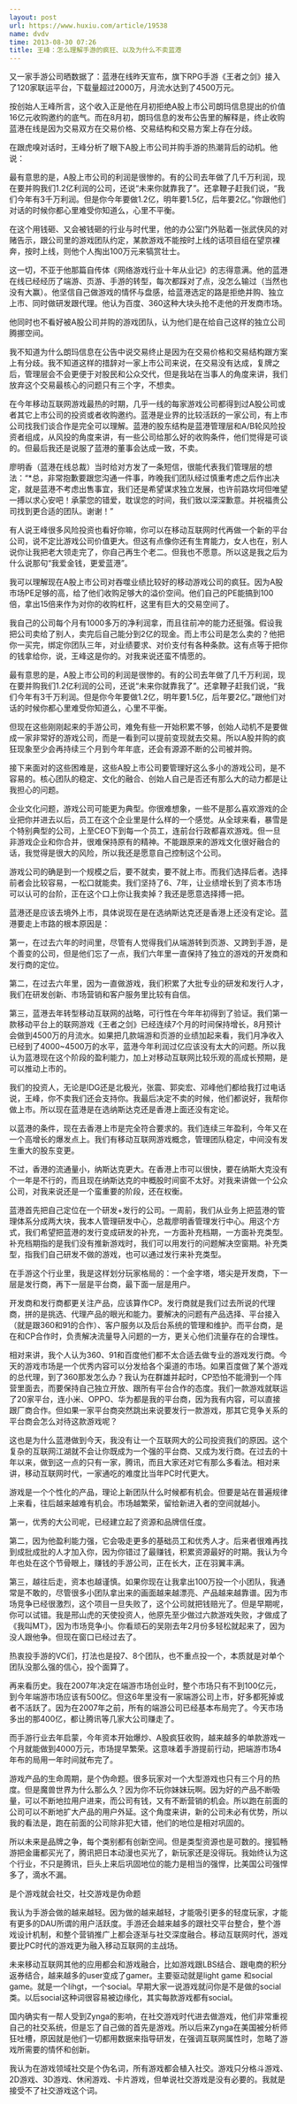```yaml
---
layout: post
url: https://www.huxiu.com/article/19538
name: dvdv
time: 2013-08-30 07:26
title: 王峰：怎么理解手游的疯狂、以及为什么不卖蓝港
---
```

又一家手游公司晒数据了：蓝港在线昨天宣布，旗下RPG手游《王者之剑》接入了120家联运平台，下载量超过2000万，月流水达到了4500万元。

按创始人王峰所言，这个收入正是他在月初拒绝A股上市公司朗玛信息提出的价值16亿元收购邀约的底气。而在8月初，朗玛信息的发布公告里的解释是，终止收购蓝港在线是因为交易双方在交易价格、交易结构和交易方案上存在分歧。

在跟虎嗅对话时，王峰分析了眼下A股上市公司并购手游的热潮背后的动机。他说：

最有意思的是，A股上市公司的利润是很惨的。有的公司去年做了几千万利润，现在要并购我们1.2亿利润的公司，还说“未来你就靠我了”。还拿鞭子赶我们说，“我们今年有3千万利润。但是你今年要做1.2亿，明年要1.5亿，后年要2亿。”你跟他们对话的时候你都心里难受你知道么，心里不平衡。

在这个用钱砸、又会被钱砸的行业与时代里，他的办公室门外贴着一张武侠风的对赌告示，跟公司里的游戏团队约定，某款游戏不能按时上线的话项目组在望京裸奔，按时上线，则他个人掏出100万元来犒赏壮士。

这一切，不亚于他那篇自传体《网络游戏行业十年从业记》的志得意满。他的蓝港在线已经经历了端游、页游、手游的转型，每次都踩对了点，没怎么输过（当然也没有大赢）。他坚信自己做游戏的情怀与盘感，给蓝港选定的路是拒绝并购、独立上市、同时做研发跟代理。他认为百度、360这种大块头抢不走他的开发商市场。

他同时也不看好被A股公司并购的游戏团队，认为他们是在给自己这样的独立公司腾挪空间。

我不知道为什么朗玛信息在公告中说交易终止是因为在交易价格和交易结构跟方案上有分歧。我不知道这样的措辞对一家上市公司来说，在交易没有达成，复牌之后，管理层会不会更便于对股民和公众交代，但是我站在当事人的角度来讲，我们放弃这个交易最核心的问题只有三个字，不想卖。

在今年移动互联网游戏最热的时期，几乎一线的每家游戏公司都得到过A股公司或者其它上市公司的投资或者收购邀约。蓝港是业界的比较活跃的一家公司，有上市公司找我们谈合作是完全可以理解。蓝港的股东结构是蓝港管理层和A/B轮风险投资者组成，从风投的角度来讲，有一些公司给那么好的收购条件，他们觉得是可谈的。但最后我还是说服了蓝港的董事会达成一致，不卖。

廖明香（蓝港在线总裁）当时给对方发了一条短信，很能代表我们管理层的想法：“*总，非常抱歉要跟您沟通一件事，昨晚我们团队经过慎重考虑之后作出决定，就是蓝港不考虑出售事宜，我们还是希望谋求独立发展，也许前路坎坷但唯望一搏以求心安吧！承蒙您的错爱，耽误您的时间，我们致以深深歉意。并祝福贵公司找到更合适的团队。谢谢！”

有人说王峰很多风险投资也看好你嘛，你可以在移动互联网时代再做一个新的平台公司，说不定比游戏公司价值更大。但这有点像你还有生育能力，女人也在，别人说你让我把老大领走完了，你自己再生个老二。但我也不愿意。所以这是我之后为什么说那句“我爱金钱，更爱蓝港”。

我可以理解现在A股上市公司对吞噬业绩比较好的移动游戏公司的疯狂。因为A股市场PE足够的高，给了他们收购足够大的溢价空间。他们自己的PE能搞到100倍，拿出15倍来作为对你的收购杠杆，这里有巨大的交易空间了。

我自己的公司每个月有1000多万的净利润拿，而且往前冲的能力还挺强。假设我把公司卖给了别人，卖完后自己能分到2亿的现金。而上市公司是怎么卖的？他把你一买完，绑定你团队三年，对业绩要求、对价支付有各种条款。这有点等于把你的钱拿给你，说，王峰这是你的。对我来说还蛮不情愿的。

最有意思的是，A股上市公司的利润是很惨的。有的公司去年做了几千万利润，现在要并购我们1.2亿利润的公司，还说“未来你就靠我了”。还拿鞭子赶我们说，“我们今年有3千万利润。但是你今年要做1.2亿，明年要1.5亿，后年要2亿。”跟他们对话的时候你都心里难受你知道么，心里不平衡。

但现在这些刚刚起来的手游公司，难免有些一开始积累不够，创始人动机不是要做成一家非常好的游戏公司，而是一看到可以提前变现就去交易。所以A股并购的疯狂现象至少会再持续三个月到今年年底，还会有源源不断的公司被并购。

接下来面对的这些困难是，这些A股上市公司要管理好这么多小的游戏公司，是不容易的。核心团队的稳定、文化的融合、创始人自己是否还有那么大的动力都是让我担心的问题。

企业文化问题，游戏公司可能更为典型。你很难想象，一些不是那么喜欢游戏的企业把你并进去以后，员工在这个企业里是什么样的一个感觉。从全球来看，暴雪是个特别典型的公司，上至CEO下到每一个员工，连前台行政都喜欢游戏。但一旦非游戏企业和你合并，很难保持原有的精神。不能跟原来的游戏文化很好融合的话，我觉得是很大的风险，所以我还是愿意自己控制这个公司。

游戏公司的确是到一个规模之后，要不就卖，要不就上市。而我们选择后者。选择前者会比较容易，一松口就能卖。我们坚持了6、7年，让业绩增长到了资本市场可以认可的台阶，正在这个口上你让我卖掉？我还是愿意选择搏一把。

蓝港还是应该去境外上市，具体说现在是在选纳斯达克还是香港上还没有定论。蓝港要走上市路的根本原因是：

第一，在过去六年的时间里，尽管有人觉得我们从端游转到页游、又跨到手游，是个善变的公司，但是他们忘了一点，我们六年里一直保持了独立的游戏的开发商和发行商的定位。

第二，在过去六年里，因为一直做游戏，我们积累了大批专业的研发和发行人才，我们在研发创新、市场营销和客户服务里比较有自信。

第三，蓝港去年转型移动互联网的战略，可行性在今年年初得到了验证。我们第一款移动平台上的联网游戏《王者之剑》已经连续7个月的时间保持增长，8月预计会做到4500万的月流水。如果把几款端游和页游的业绩加起来看，我们月净收入已经到了4000~4500万的水平，蓝港今年利润过亿应该没有太大的问题。所以我认为蓝港现在这个阶段的盈利能力，加上对移动互联网比较乐观的高成长预期，是可以推动上市的。

我们的投资人，无论是IDG还是北极光，张震、郭奕宏、邓峰他们都给我打过电话说，王峰，你不卖我们还会支持你。我最后决定不卖的时候，他们都说好，我帮你做上市。所以现在蓝港是在选纳斯达克还是香港上面还没有定论。

以蓝港的条件，现在去香港上市是完全符合要求的。我们连续三年盈利，今年又在一个高增长的爆发点上。我们有移动互联网游戏概念，管理团队稳定，中间没有发生重大的股东变更。

不过，香港的流通量小，纳斯达克更大。在香港上市可以很快，要在纳斯大克没有个一年是不行的，而且现在纳斯达克的中概股时间窗不太好。对我来讲做一个公众公司，对我来说还是一个蛮重要的阶段，还在权衡。

蓝港首先把自己定位在一个研发+发行的公司。一周前，我们从业务上把蓝港的管理体系分成两大块，我本人管理研发中心，总裁廖明香管理发行中心。用这个方式，我们希望把蓝港的发行变成研发的补充，一方面补充档期，一方面补充类型。补充档期指的是我们没有推新游戏时，我们可以用发行的问题解决空窗期。补充类型，指我们自己研发不做的游戏，也可以通过发行来补充类型。

在手游这个行业里，我是这样划分玩家格局的：一个金字塔，塔尖是开发商，下一层是发行商，再下一层是平台商，最下面一层是用户。

开发商和发行商都更关注产品，应该算作CP。发行商就是我们过去所说的代理商，拼的是挑选、代理产品的眼光和能力。要解决的问题有产品选择、平台接入（就是跟360和91的合作）、客户服务以及后台系统的管理和维护。而平台商，是在和CP合作时，负责解决流量导入问题的一方，更关心他们流量存在的合理性。

相对来讲，我个人认为360、91和百度他们都不太合适去做专业的游戏发行商。今天的游戏市场是一个优秀内容可以分发给各个渠道的市场。如果百度做了某个游戏的总代理，到了360那发怎么办？我认为在群雄并起时，CP恐怕不能滑到一个阵营里面去，而要保持自己独立开放、跟所有平台合作的态度。我们一款游戏就联运了20家平台，连小米、OPPO、华为都是我的平台商，因为我有内容，可以直接跟厂商合作。但如果一家平台商突然跳出来说要发行一款游戏，那其它竞争关系的平台商会怎么对待这款游戏呢？

这也是为什么蓝港做到今天，我没有让一个互联网大的公司投资我们的原因。这个复杂的互联网江湖就不会让你既成为一个强的平台商、又成为发行商。在过去的十年以来，做到这一点的只有一家，腾讯，而且大家还对它有那么多看法。相对来讲，移动互联网时代，一家通吃的难度比当年PC时代更大。

游戏是一个个性化的产品，理论上新团队什么时候都有机会。但要是站在普遍规律上来看，往后越来越难有机会。市场越繁荣，留给新进入者的空间就越小。

第一，优秀的大公司呢，已经建立起了资源和品牌信任度。

第二，因为他盈利能力强，它会吸走更多的基础员工和优秀人才。后来者很难再找到成批成批的人才加入你，因为你错过了最赚钱，积累资源最好的时期。我认为今年也处在这个节骨眼上，赚钱的手游公司，正在长大，正在羽翼丰满。

第三，越往后走，资本也越谨慎。如果你现在让我拿出100万投一个小团队，我通常是不敢的，尽管很多小团队拿出来的画面越来越漂亮、产品越来越靠谱。因为市场竞争已经很激烈，这个项目一旦失败了，这个公司就把钱赔光了。但是早期呢，你可以试错。我是邢山虎的天使投资人，他原先至少做过六款游戏失败，才做成了《我叫MT》，因为市场竞争小。你看顽石的吴刚去年2月份多轻松就起来了，因为没人跟他争。但现在窗口已经过去了。

热衷投手游的VC们，打法也是投7、8个团队，也不重点投一个，本质就是对单个团队没那么强的信心，投个面算了。

再来看历史。我在2007年决定在端游市场创业时，整个市场只有不到100亿元，到今年端游市场应该有500亿。但这6年里没有一家端游公司上市，好多都死掉或者不活跃了。因为在2007年之前，所有的端游公司已经基本布局完了。今天市场多出的那400亿，都让腾讯等几家大公司赚走了。

而手游行业去年启蒙，今年资本开始爆炒、A股疯狂收购，越来越多的单款游戏一个月就能做到4000万元，市场提早繁荣。这意味着手游提前行动，把端游市场4年布的局用一年时间就布完了。

游戏产品的生命周期，是个伪命题。很多玩家对一个大型游戏也只有三个月的热度。但是魔兽世界为什么那么久？因为你不玩你妹妹玩啊。因为好的产品不断吸量，可以不断地拉用户进来，而公司有钱，又有不断营销的机会。所以跑在前面的公司可以不断地扩大产品的用户外延。这个角度来讲，新的公司未必有优势，所以我的看法是，跑在前面的公司除非犯大错，他们的地位是相对巩固的。

所以未来是品牌之争，每个类别都有创新空间。但是类型资源也是可数的。搜狐畅游把金庸都买光了，腾讯把日本动漫也买光了，新玩家还是没得玩。我始终认为这个行业，不只是腾讯，巨头上来后巩固地位的能力是相当的强悍，比美国公司强悍多了，滴水不漏。

是个游戏就会社交，社交游戏是伪命题

我认为手游会做的越来越轻。因为做的越来越轻，才能吸引更多的轻度玩家，才能有更多的DAU所谓的用户活跃度。手游还会越来越多的跟社交平台整合，整个游戏设计机制，和整个营销推广上都会逐渐与社交深度融合。移动互联网时代，游戏要比PC时代的游戏更为融入移动互联网的主战场。

未来移动互联网其他的应用都会和游戏融合，比如游戏跟LBS结合、跟电商的积分返券结合，越来越多的user变成了gamer。主要驱动就是light game 和social game。就是一个lihgt，一个social。早期大家一说游戏就问你是不是做的social类。以后social这种词很容易被边缘化，其实每款游戏都有social。

国内确实有一帮人受到Zynga的影响，在社交游戏时代进去做游戏，他们非常重视自己的社交系统，但是忘了自己做的首先是游戏。所以后来Zynga在美国被分析师狂吐槽，原因就是他们一切都用数据来指导研发，在强调互联网属性时，忽略了游戏所需要的情怀和创新。

我认为在游戏领域社交是个伪名词，所有游戏都会植入社交。游戏只分格斗游戏、2D游戏、3D游戏、休闲游戏、卡片游戏，但单说社交游戏是没有必要的。我就是接受不了社交游戏这个词。

